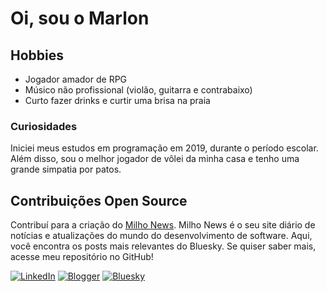 # Oi, sou o Marlon

## Hobbies
- Jogador amador de RPG
- Músico não profissional (violão, guitarra e contrabaixo)
- Curto fazer drinks e curtir uma brisa na praia

### Curiosidades
Iniciei meus estudos em programação em 2019, durante o período escolar. Além disso, sou o melhor jogador de vôlei da minha casa e tenho uma grande simpatia por patos.

## Contribuições Open Source
Contribuí para a criação do [Milho News](link-do-projeto). Milho News é o seu site diário de notícias e atualizações do mundo do desenvolvimento de software. Aqui, você encontra os posts mais relevantes do Bluesky. Se quiser saber mais, acesse meu repositório no GitHub!


[![LinkedIn](https://img.shields.io/badge/LinkedIn-0077B5?style=for-the-badge&logo=linkedin&logoColor=white)](https://www.linkedin.com/in/marlon-jerold/)
[![Blogger](https://img.shields.io/badge/Blogger-FF5722?style=for-the-badge&logo=blogger&logoColor=white)](https://blog.marlonjerold.com)
[![Bluesky](https://img.shields.io/badge/Bluesky-0285FF?logo=bluesky&logoColor=fff&style=for-the-badge)](https://bsky.app/profile/patinhotech.bsky.social)



